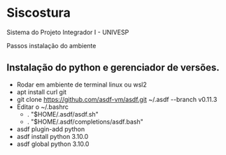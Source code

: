 # Siscostura
Sistema do Projeto Integrador I - UNIVESP

Passos instalação do ambiente
## Instalação do python e gerenciador de versões.
- Rodar em ambiente de terminal linux ou wsl2
- apt install curl git
- git clone https://github.com/asdf-vm/asdf.git ~/.asdf --branch v0.11.3
- Editar o ~/.bashrc
  - . "$HOME/.asdf/asdf.sh"
  - . "$HOME/.asdf/completions/asdf.bash"
 - asdf plugin-add python
 - asdf install python 3.10.0
 - asdf global python 3.10.0
 
